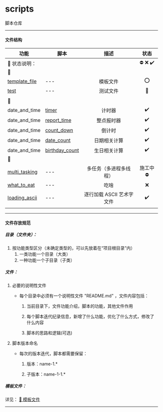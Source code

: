# scripts
脚本仓库


---


#### 文件结构

|功能|脚本|描述|状态|
|---|---|:---:|:---:|
|:loudspeaker: 状态说明：|||:no_entry: :x: :heavy_check_mark:|
|:pushpin:||||
|[template_file]|---|模板文件|:o:|
|[test]|---|测试文件|:bug:|
|||||
|:pushpin:||||
|date_and_time|[timer]|计时器|:heavy_check_mark:|
|date_and_time|[report_time]|整点报时器|:heavy_check_mark:|
|date_and_time|[count_down]|倒计时|:heavy_check_mark:|
|date_and_time|[date_count]|日期相关计算|:heavy_check_mark:|
|date_and_time|[birthday_count]|生日相关计算|:heavy_check_mark:|
|:pushpin:||||
|[multi_tasking]|---|多任务（多进程多线程）|施工中 :no_entry:|
|[what_to_eat]|---|吃啥|:x:|
|[loading_ascii]|---|逐行加载 ASCII 艺术字文件|:heavy_check_mark:|
|||||

[template_file]: ./template_file
[test]: ./test
[timer]: ./date_and_time/timer
[report_time]: ./date_and_time/report_time
[count_down]: ./date_and_time/count_down
[date_count]: ./date_and_time/date_count
[birthday_count]: ./date_and_time/birthday_count
[multi_tasking]: ./multi_tasking
[what_to_eat]: ./what_to_eat
[loading_ascii]: ./loading_ascii


---


#### 文件存放规范

##### 目录（文件夹）：

1. 按功能类型区分（未确定类型的，可以先放着在“项目根目录”内）
    1. 一类功能一个目录（大类）
    2. 一种功能一个子目录（子类）

##### 文件：

1. 必要的说明性文件

    - 每个目录中必须有一个说明性文件 "README.md" ，文件内容包括：

      1. 当前目录下，文件功能介绍，脚本的功能，其他文件作用

      2. 每个脚本迭代纪录信息，新增了什么功能，优化了什么方式，修改了什么内容

      3. 脚本的思路和逻辑(可选)

2. 脚本版本命名

    - 每次的版本迭代，脚本都需要保留：

      1. 版本：name-1.*

      2. 子版本：name-1-1.*

##### 模板文件：

详见：
[:link: 模板文件](https://github.com/askygroup/scripts/tree/master/template_file "脚本相关模板文件")


---

